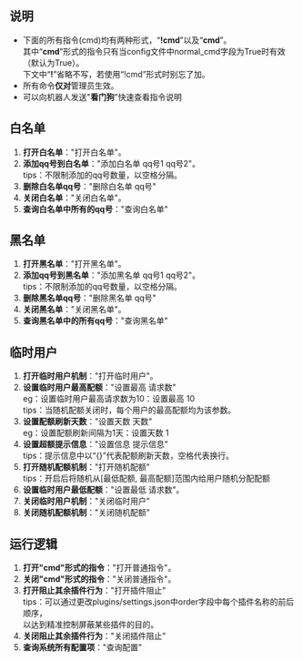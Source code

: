 ## 说明

- 下面的所有指令(cmd)均有两种形式，“**!cmd**”以及“**cmd**”。  
  其中“**cmd**”形式的指令只有当config文件中normal_cmd字段为True时有效（默认为True）。  
  下文中“**!**”省略不写，若使用“!cmd”形式时别忘了加。
- 所有命令**仅对**管理员生效。
- 可以向机器人发送"**看门狗**"快速查看指令说明

## 白名单

1. **打开白名单**："打开白名单"。
2. **添加qq号到白名单**："添加白名单 qq号1 qq号2"。  
   tips：不限制添加的qq号数量，以空格分隔。
3. **删除白名单qq号**："删除白名单 qq号"
4. **关闭白名单**："关闭白名单"。
5. **查询白名单中所有的qq号**："查询白名单"

## 黑名单

1. **打开黑名单**："打开黑名单"。
2. **添加qq号到黑名单**："添加黑名单 qq号1 qq号2"。  
   tips：不限制添加的qq号数量，以空格分隔。
3. **删除黑名单qq号**："删除黑名单 qq号"
4. **关闭黑名单**："关闭黑名单"。
5. **查询黑名单中的所有qq号**："查询黑名单"

## 临时用户

1. **打开临时用户机制**："打开临时用户"。
2. **设置临时用户最高配额**："设置最高 请求数"  
   eg：设置临时用户最高请求数为10：设置最高 10  
   tips：当随机配额关闭时，每个用户的最高配额均为该参数。
3. **设置配额刷新天数**："设置天数 天数"  
   eg：设置配额刷新间隔为1天：设置天数 1
4. **设置超额提示信息**："设置信息 提示信息"  
   tips：提示信息中以“{}”代表配额刷新天数，空格代表换行。
5. **打开随机配额机制**："打开随机配额"  
   tips：开启后将随机从[最低配额, 最高配额]范围内给用户随机分配配额
6. **设置临时用户最低配额**："设置最低 请求数"。
7. **关闭临时用户机制**："关闭临时用户"
8. **关闭随机配额机制**："关闭随机配额"

## 运行逻辑

1. **打开"cmd"形式的指令**："打开普通指令"。
2. **关闭"cmd"形式的指令**："关闭普通指令"。
3. **打开阻止其余插件行为**："打开插件阻止"  
   tips：可以通过更改plugins/settings.json中order字段中每个插件名称的前后顺序，  
   以达到精准控制屏蔽某些插件的目的。
4. **关闭阻止其余插件行为**："关闭插件阻止"
5. **查询系统所有配置项**："查询配置"